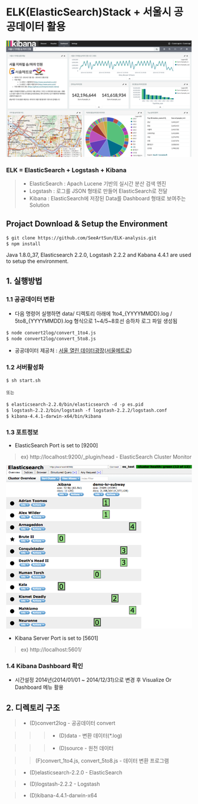 # ELK(ElasticSearch)Stack + 서울시 공공데이터 활용

![대시보드](https://github.com/SeeArtSun/ELK-analysis/blob/master/img/elk-seoul-subway.png?raw=true)

### ELK = ElasticSearch + Logstash + Kibana
> - ElasticSearch : Apach Lucene 기반의 실시간 분산 검색 엔진
> - Logstash : 로그를 JSON 형태로 만들어 ElasticSearch로 전달
> - Kibana : ElasticSearch에 저장된 Data를 Dashboard 형태로 보여주는 Solution


## Projact Download & Setup the Environment

```
$ git clone https://github.com/SeeArtSun/ELK-analysis.git
$ npm install
```
Java 1.8.0_37, Elasticsearch 2.2.0, Logstash 2.2.2 and Kabana 4.4.1 are used to setup the environment.


## 1. 실행방법
### 1.1 공공데이터 변환
- 다음 명령어 실행하면 data/ 디렉토리 아래에 1to4_{YYYYMMDD}.log / 5to8_{YYYYMMDD}.log 형식으로 1~4/5~8호선 승하차 로그 파일 생성됨
```
$ node convert2log/convert_1to4.js
$ node convert2log/convert_5to8.js
```
- 공공데이터 제공처 : [서울 열린 데이터광장](http://data.seoul.go.kr)([서울메트로](http://www.seoulmetro.co.kr/))

### 1.2 서버활성화

```
$ sh start.sh

또는

$ elasticsearch-2.2.0/bin/elasticsearch -d -p es.pid
$ logstash-2.2.2/bin/logstash -f logstash-2.2.2/logstash.conf
$ kibana-4.4.1-darwin-x64/bin/kibana
```

### 1.3 포트정보

- ElasticSearch Port is set to [9200]
> ex) http://localhost:9200/_plugin/head - ElasticSearch Cluster Monitor

![ElasticSearch](https://github.com/SeeArtSun/ELK-analysis/blob/master/img/elk-cluster.png?raw=true)

- Kibana Server Port is set to [5601]
> ex) http://localhost:5601/

### 1.4 Kibana Dashboard 확인
- 시간설정 2014년(2014/01/01 ~ 2014/12/31)으로 변경 후 Visualize Or Dashboard 메뉴 활용

## 2. 디렉토리 구조

> - (D)convert2log - 공공데이터 convert

>>> - (D)data - 변환 데이터(*.log)

>>> - (D)source - 원천 데이터

>> (F)convert_1to4.js, convert_5to8.js - 데이터 변환 프로그램

> - (D)elasticsearch-2.2.0 - ElasticSearch

> - (D)logstash-2.2.2 - Logstash

> - (D)kibana-4.4.1-darwin-x64


